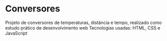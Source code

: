 # Conversores
Projeto de conversores de temperaturas, distância e tempo, realizado como estudo prático de desenvolvimento web
Tecnologias usadas: HTML, CSS e JavaScript
